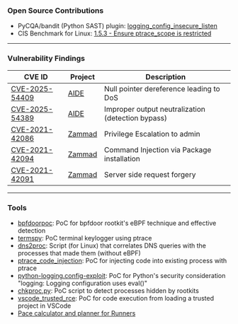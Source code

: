 ### Open Source Contributions

- PyCQA/bandit (Python SAST) plugin: [logging_config_insecure_listen](https://github.com/PyCQA/bandit/blob/main/bandit/plugins/logging_config_insecure_listen.py#L1)
- CIS Benchmark for Linux: [1.5.3 - Ensure ptrace_scope is restricted](https://workbench.cisecurity.org/sections/1985936/recommendations/3181744)

---

### Vulnerability Findings

|CVE ID|Project|Description|
|------|-------|-----------|
|[CVE-2025-54409](https://github.com/aide/aide/security/advisories/GHSA-79g7-f8rv-jcxh)|[AIDE](https://github.com/aide)|Null pointer dereference leading to DoS|
|[CVE-2025-54389](https://github.com/aide/aide/security/advisories/GHSA-522j-vvx9-gg28)|[AIDE](https://github.com/aide)|Improper output neutralization (detection bypass)|
|[CVE-2021-42086](https://zammad.com/en/advisories/zaa-2021-09)|[Zammad](https://github.com/zammad/zammad)|Privilege Escalation to admin|
|[CVE-2021-42094](https://zammad.com/en/advisories/zaa-2021-18)|[Zammad](https://github.com/zammad/zammad)|Command Injection via Package installation|
|[CVE-2021-42091](https://zammad.com/en/advisories/zaa-2021-08)|[Zammad](https://github.com/zammad/zammad)|Server side request forgery|


---

### Tools

- [bpfdoorpoc](https://github.com/raj3shp/bpfdoorpoc): PoC for bpfdoor rootkit's eBPF technique and effective detection
- [termspy](https://github.com/raj3shp/termspy): PoC terminal keylogger using ptrace
- [dns2proc](https://github.com/raj3shp/dns2proc): Script (for Linux) that correlates DNS queries with the processes that made them (without eBPF)
- [ptrace_code_injection](https://github.com/raj3shp/ptrace_code_injection): PoC for injecting code into existing process with ptrace
- [python-logging.config-exploit](https://github.com/raj3shp/python-logging.config-exploit): PoC for Python's security consideration "logging: Logging configuration uses eval()"
- [chkproc.py](https://github.com/raj3shp/chkproc): PoC script to detect processes hidden by rootkits
- [vscode_trusted_rce](https://github.com/raj3shp/vscode_trusted_rce): PoC for code execution from loading a trusted project in VSCode
- [Pace calculator and planner for Runners](https://pacecalculator.net/)

